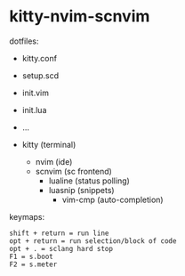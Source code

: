 # kitty-nvim-scnvim

dotfiles:
- kitty.conf
- setup.scd
- init.vim
- init.lua
- ...

- kitty (terminal)
	- nvim (ide)
	- scnvim (sc frontend)
		- lualine (status polling)
		- luasnip (snippets)
			- vim-cmp (auto-completion)

keymaps: 

	shift + return = run line 
	opt + return = run selection/block of code 
	opt + . = sclang hard stop 
	F1 = s.boot
	F2 = s.meter
